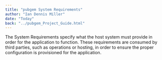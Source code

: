 ```yaml
---
title: "pubgem System Requirements"
author: "Ian Dennis Miller"
date: "Today"
back: "../pubgem_Project_Guide.html"
---
```


The System Requirements specify what the host system must provide in order for the application to function.  These requirements are consumed by third parties, such as operations or hosting, in order to ensure the proper configuration is provisioned for the application.
